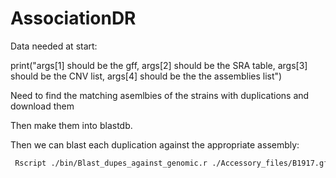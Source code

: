 # AssociationDR

Data needed at start:

print("args[1] should be the gff,
args[2] should be the SRA table,
args[3] should be the CNV list,
args[4] should be the the assemblies list")

Need to find the matching asemlbies of the strains with duplications and download them

Then make them into blastdb.

Then we can blast each duplication against the appropriate assembly:

```bash
 Rscript ./bin/Blast_dupes_against_genomic.r ./Accessory_files/B1917.gff ./Accessory_files/SraRunTable\ \(6\).txt ./Accessory_files/all_CNVs_tidy.csv ./Accessory_files/genomes_proks\ \(1\).csv
```


